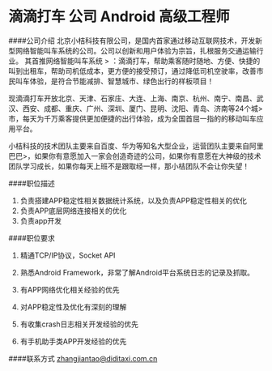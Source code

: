 滴滴打车 公司 Android 高级工程师
==========

####公司介绍
北京小桔科技有限公司，是国内首家通过移动互联网技术，开发新型网络智能叫车系统的公司。公司以创新和用户体验为宗旨，扎根服务交通运输行业。 其首推网络智能叫车系统 >
：滴滴打车，帮助乘客随时随地、方便、快捷的叫到出租车，帮助司机低成本，更方便的接受预订，通过降低司机空驶率，改善市民叫车体验，是符合节能减排、智慧城市、绿色出行的样板项目！  

现滴滴打车开放北京、天津、石家庄、大连、上海、南京、杭州、南宁、南昌、武汉、西安、成都、重庆、广州、深圳、厦门、昆明、沈阳、青岛、济南等24个城>市，每天为千万乘客提供更加便捷的出行体验，成为全国首屈一指的的移动叫车应用平台。  

小桔科技的技术团队主要来自百度、华为等知名大型企业，运营团队主要来自阿里巴巴>，如果你有意愿加入一家会创造奇迹的公司，如果你有意愿在大神级的技术团队学习成长，如果你每天上班不是跟取经一样，那小桔团队不会让你失望！

####职位描述
1. 负责搭建APP稳定性相关数据统计系统，以及负责APP稳定性相关的优化
2. 负责APP底层网络连接相关的优化
3. 负责app开发

####职位要求
1. 精通TCP/IP协议，Socket API

2. 熟悉Android Framework，非常了解Android平台系统日志的记录及抓取。

3. 有APP网络优化相关经验的优先

4. 对APP稳定性及优化有深刻的理解

5. 有收集crash日志相关开发经验的优先

6. 有手机助手类APP开发经验的优先

####联系方式
[zhangjiantao@diditaxi.com.cn](mailto:zhangjiantao@diditaxi.com.cn)

